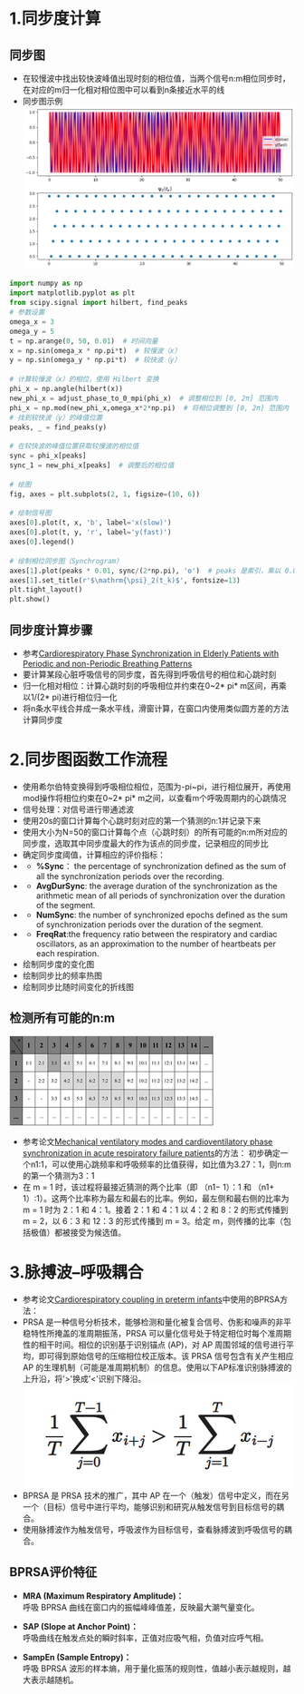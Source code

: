 # **1.同步度计算**
## **同步图**
- 在较慢波中找出较快波峰值出现时刻的相位值，当两个信号n:m相位同步时，在对应的m归一化相对相位图中可以看到n条接近水平的线
- 同步图示例
![同步图示例图t](image-2.png)
```python
import numpy as np
import matplotlib.pyplot as plt
from scipy.signal import hilbert, find_peaks
# 参数设置
omega_x = 3
omega_y = 5
t = np.arange(0, 50, 0.01)  # 时间向量
x = np.sin(omega_x * np.pi*t)  # 较慢波（x）
y = np.sin(omega_y * np.pi*t)  # 较快波（y）

# 计算较慢波（x）的相位，使用 Hilbert 变换
phi_x = np.angle(hilbert(x))
new_phi_x = adjust_phase_to_0_mpi(phi_x)  # 调整相位到 [0, 2π] 范围内
phi_x = np.mod(new_phi_x,omega_x*2*np.pi)  # 将相位调整到 [0, 2π] 范围内
# 找到较快波（y）的峰值位置
peaks, _ = find_peaks(y)

# 在较快波的峰值位置获取较慢波的相位值
sync = phi_x[peaks]
sync_1 = new_phi_x[peaks]  # 调整后的相位值

# 绘图
fig, axes = plt.subplots(2, 1, figsize=(10, 6))

# 绘制信号图
axes[0].plot(t, x, 'b', label='x(slow)')
axes[0].plot(t, y, 'r', label='y(fast)')
axes[0].legend()

# 绘制相位同步图（Synchrogram）
axes[1].plot(peaks * 0.01, sync/(2*np.pi), 'o')  # peaks 是索引，乘以 0.01 转换为时间值
axes[1].set_title(r'$\mathrm{\psi}_2(t_k)$', fontsize=13)
plt.tight_layout()
plt.show()
```
## **同步度计算步骤**
- 参考[Cardiorespiratory Phase Synchronization in Elderly Patients with 
Periodic and non-Periodic Breathing Patterns](https://pubmed.ncbi.nlm.nih.gov/36086581/)
- 要计算某段心脏呼吸信号的同步度，首先得到呼吸信号的相位和心跳时刻
- 归一化相对相位：计算心跳时刻的呼吸相位并约束在0~2* pi* m区间，再乘以1/(2* pi)进行相位归一化
- 将n条水平线合并成一条水平线，滑窗计算，在窗口内使用类似圆方差的方法计算同步度
# **2.同步图函数工作流程**
- 使用希尔伯特变换得到呼吸相位相位，范围为-pi~pi，进行相位展开，再使用mod操作将相位约束在0~2* pi* m之间，以查看m个呼吸周期内的心跳情况
- 信号处理：对信号进行带通滤波
- 使用20s的窗口计算每个心跳时刻对应的第一个猜测的n:1并记录下来
- 使用大小为N=50的窗口计算每个点（心跳时刻）的所有可能的n:m所对应的同步度，选取其中同步度最大的作为该点的同步度，记录相应的同步比
- 确定同步度阈值，计算相应的评价指标：
- - **%Sync**： the percentage of synchronization defined as the 
sum of all the synchronization periods over the recording.
- - **AvgDurSync**: the average duration of the synchronization 
as the arithmetic mean of all periods of synchronization 
over the duration of the segment.
- - **NumSync**: the number of synchronized epochs defined as 
the sum of synchronization periods over the duration of 
the segment.
- - **FreqRat**:the frequency ratio between the respiratory and 
cardiac oscillators, as an approximation to the number of 
heartbeats per each respiration.
- 绘制同步度的变化图
- 绘制同步比的频率热图
- 绘制同步比随时间变化的折线图
## **检测所有可能的n:m**
![图片](image.png)
- 参考论文[Mechanical ventilatory modes and cardioventilatory phase synchronization in acute respiratory failure patients](https://iopscience.iop.org/article/10.1088/1361-6579/aa56ae)的方法：
初步确定一个n1:1，可以使用心跳频率和呼吸频率的比值获得，如比值为3.27：1，则n:m的第一个猜测为3：1
- 在 m = 1 时，该过程将最接近猜测的两个比率（即 （n1− 1）：1 和 （n1+ 1）:1）。这两个比率称为最左和最右的比率。例如，最左侧和最右侧的比率为 m = 1 时为 2：1 和 4：1。接着 2：1 和 4：1 以 4：2 和 8：2 的形式传播到 m = 2，以 6：3 和 12：3 的形式传播到 m = 3。给定 m，则传播的比率（包括极值）都被接受为候选值。
# **3.脉搏波–呼吸耦合**
- 参考论文[Cardiorespiratory coupling in preterm infants](https://journals.physiology.org/doi/full/10.1152/japplphysiol.00722.2018)中使用的BPRSA方法：
- PRSA 是一种信号分析技术，能够检测和量化被复合信号、伪影和噪声的非平稳特性所掩盖的准周期振荡，PRSA 可以量化信号处于特定相位时每个准周期性的相干时间。相位的识别基于识别锚点 (AP)，对 AP 周围邻域的信号进行平均，即可得到原始信号的压缩相位校正版本。该 PRSA 信号包含有关产生相应 AP 的生理机制（可能是准周期机制）的信息。使用以下AP标准识别脉搏波的上升沿，将'>'换成'<'识别下降沿。![alt text](image-1.png)
- BPRSA 是 PRSA 技术的推广，其中 AP 在一个（触发）信号中定义，而在另一个（目标）信号中进行平均，能够识别和研究从触发信号到目标信号的耦合。
- 使用脉搏波作为触发信号，呼吸波作为目标信号，查看脉搏波到呼吸信号的耦合。
## **BPRSA评价特征**

- **MRA (Maximum Respiratory Amplitude)：**  
  呼吸 BPRSA 曲线在窗口内的振幅峰峰值差，反映最大潮气量变化。

- **SAP (Slope at Anchor Point)：**  
  呼吸曲线在触发点处的瞬时斜率，正值对应吸气相，负值对应呼气相。

- **SampEn (Sample Entropy)：**  
  呼吸 BPRSA 波形的样本熵，用于量化振荡的规则性，值越小表示越规则，越大表示越随机。

